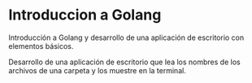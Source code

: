 # Introduccion a Golang
Introducción a Golang y desarrollo de una aplicación de escritorio con elementos básicos.

Desarrollo de una aplicación de escritorio que lea los nombres de los archivos de una carpeta y los muestre en la terminal.
